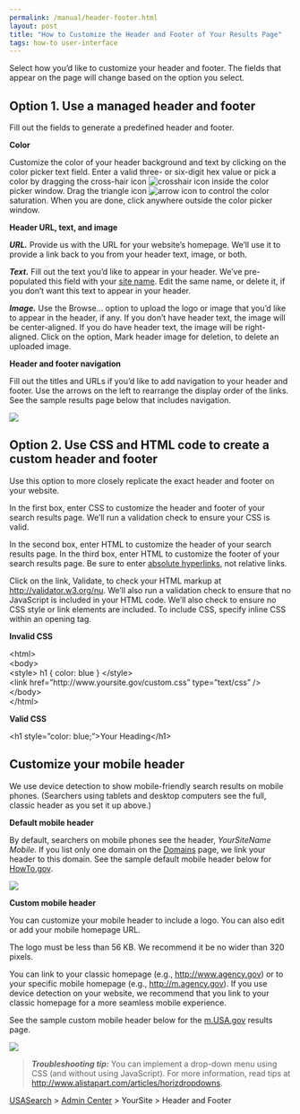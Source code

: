```yaml
---
permalink: /manual/header-footer.html
layout: post
title: "How to Customize the Header and Footer of Your Results Page"
tags: how-to user-interface
---
```

<p>Select how you&#8217;d like to customize your header and footer. The fields that appear on the page will change based on the option you select.</p>
<h2>Option 1. Use a managed header and footer</h2>
<p>Fill out the fields to generate a predefined header and footer.</p>
<p><strong>Color</strong></p>
<p>Customize the color of your header background and text by clicking on the color picker text field. Enter a valid three- or six-digit hex value or pick a color by dragging the cross-hair icon <img class="img-polaroid" alt="crosshair icon" src="http://search.usa.gov/javascripts/jscolor/cross.gif?1332168483"/> inside the color picker window. Drag the triangle icon <img class="img-polaroid" alt="arrow icon" src="http://search.usa.gov/javascripts/jscolor/arrow.gif?1332168483"/> to control the color saturation. When you are done, click anywhere outside the color picker window.</p>
<p><strong>Header URL, text, and image</strong></p>
<p><em><strong>URL.</strong> </em>Provide us with the URL for your website&#8217;s homepage. We&#8217;ll use it to provide a link back to you from your header text, image, or both.</p>
<p><em><strong>Text.</strong> </em>Fill out the text you&#8217;d like to appear in your header. We&#8217;ve pre-populated this field with your <a href="/blog/how-to-edit-your-site-information.html">site name</a>. Edit the same name, or delete it, if you don&#8217;t want this text to appear in your header.</p>
<p><em><strong>Image.</strong> </em>Use the Browse&#8230; option to upload the logo or image that you&#8217;d like to appear in the header, if any. If you don&#8217;t have header text, the image will be center-aligned. If you do have header text, the image will be right-aligned. Click on the option, Mark header image for deletion, to delete an uploaded image.</p>
<p><strong>Header and footer navigation</strong></p>
<p>Fill out the titles and URLs if you&#8217;d like to add navigation to your header and footer. Use the arrows on the left to rearrange the display order of the links. See the sample results page below that includes navigation.</p>
<p><img class="img-polaroid" src="http://f22818b4dfc10241d8a3-f1564c64756a8cfee25b6b19953b1d23.r31.cf2.rackcdn.com/tumblr_m1ar9q6nXN1qid15q.png"/></p>
<h2>Option 2. Use CSS and HTML code to create a custom header and footer</h2>
<p>Use this option to more closely replicate the exact header and footer on your website.</p>
<p>In the first box, enter CSS to customize the header and footer of your search results page. We&#8217;ll run a validation check to ensure your CSS is valid.</p>
<p>In the second box, enter HTML to customize the header of your search results page. In the third box, enter HTML to customize the footer of your search results page. Be sure to enter <a href="http://webdesign.about.com/od/beginningtutorials/a/aa040502a.htm">absolute hyperlinks</a>, not relative links. </p>
<p>Click on the link, Validate, to check your HTML markup at <a href="http://validator.w3.org/nu" target="_blank"><a href="http://validator.w3.org/nu">http://validator.w3.org/nu</a></a>. We&#8217;ll also run a validation check to ensure that no JavaScript is included in your HTML code. We&#8217;ll also check to ensure no CSS style or link elements are included. To include CSS, specify inline CSS within an opening tag.</p>
<p><strong>Invalid CSS</strong></p>
<p>&lt;html&gt;<br/>&lt;body&gt;<br/>&lt;style&gt; h1 { color: blue } &lt;/style&gt;<br/>&lt;link href=”http://www.yoursite.gov/custom.css” type=”text/css” /&gt;<br/>&lt;/body&gt;<br/>&lt;/html&gt;</p>
<p><strong>Valid CSS</strong></p>
<p>&lt;h1 style=&#8221;color: blue;&#8221;&gt;Your Heading&lt;/h1&gt;</p>
<p><a id="mobile" name="mobile"></a></p>
<h2>Customize your mobile header</h2>
<p>We use device detection to show mobile-friendly search results on mobile phones. (Searchers using tablets and desktop computers see the full, classic header as you set it up above.)</p>
<p><strong>Default mobile header</strong></p>
<p>By default, searchers on mobile phones see the header, <em>YourSiteName Mobile</em>. If you list only one domain on the <a href="/blog/how-to-edit-your-domains.html">Domains</a> page, we link your header to this domain. See the sample default mobile header below for <a href="http://www.howto.gov">HowTo.gov</a>.</p>
<p><img class="img-polaroid" src="http://f22818b4dfc10241d8a3-f1564c64756a8cfee25b6b19953b1d23.r31.cf2.rackcdn.com/tumblr_meazaml0781qid15q.png"/></p>
<p><strong>Custom mobile header</strong></p>
<p>You can customize your mobile header to include a logo. You can also edit or add your mobile homepage URL.</p>
<p>The logo must be less than 56&#160;KB. We recommend it be no wider than 320 pixels.</p>
<p>You can link to your classic homepage (e.g., <a href="http://www.agency.gov">http://www.agency.gov</a>) or to your specific mobile homepage (e.g., <a href="http://m.agency.gov">http://m.agency.gov</a>). If you use device detection on your website, we recommend that you link to your classic homepage for a more seamless mobile experience. </p>
<p>See the sample custom mobile header below for the <a href="http://m.usa.gov">m.USA.gov</a> results page.</p>
<p><img class="img-polaroid" src="http://f22818b4dfc10241d8a3-f1564c64756a8cfee25b6b19953b1d23.r31.cf2.rackcdn.com/tumblr_meazs7WsWk1qid15q.png"/></p>
<blockquote>
<p><em><strong>Troubleshooting tip:</strong> </em>You can implement a drop-down menu using CSS (and without using JavaScript). For more information, read tips at <a href="http://www.alistapart.com/articles/horizdropdowns/"><a href="http://www.alistapart.com/articles/horizdropdowns">http://www.alistapart.com/articles/horizdropdowns</a></a>.</p>
</blockquote>
<p><a href="http://usasearch.howto.gov">USASearch</a> &gt; <a href="http://search.usa.gov/affiliates/home">Admin Center</a> &gt; YourSite &gt; Header and Footer</p>
